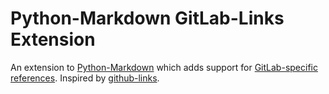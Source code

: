 # Python-Markdown GitLab-Links Extension

An extension to [Python-Markdown](https://github.com/Python-Markdown/markdown)
which adds support for [GitLab-specific references](https://docs.gitlab.com/ee/user/markdown.html#gitlab-specific-references).
Inspired by [github-links](https://github.com/Python-Markdown/github-links/tree/master).
